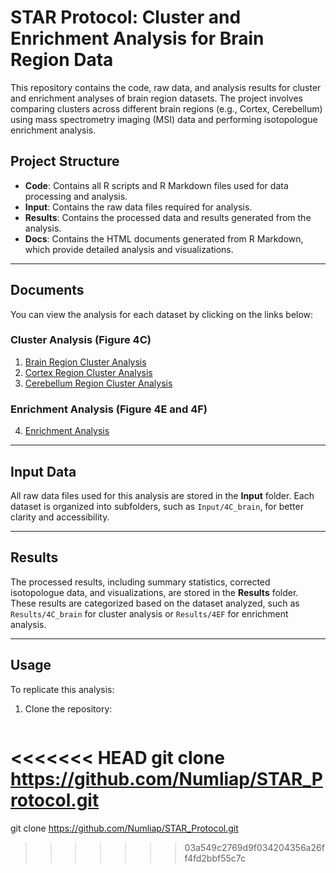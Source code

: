 # STAR Protocol: Cluster and Enrichment Analysis for Brain Region Data

This repository contains the code, raw data, and analysis results for cluster and enrichment analyses of brain region datasets. The project involves comparing clusters across different brain regions (e.g., Cortex, Cerebellum) using mass spectrometry imaging (MSI) data and performing isotopologue enrichment analysis.

## Project Structure

- **Code**: Contains all R scripts and R Markdown files used for data processing and analysis.
- **Input**: Contains the raw data files required for analysis.
- **Results**: Contains the processed data and results generated from the analysis.
- **Docs**: Contains the HTML documents generated from R Markdown, which provide detailed analysis and visualizations.

---

## Documents

You can view the analysis for each dataset by clicking on the links below:

### Cluster Analysis (Figure 4C)

1. [Brain Region Cluster Analysis](Docs/Brain_Region_Cluster_Analysis.html)
2. [Cortex Region Cluster Analysis](Docs/Cortex_Region_Cluster_Analysis.html)
3. [Cerebellum Region Cluster Analysis](Docs/Cerebellum_Region_Cluster_Analysis.html)

### Enrichment Analysis (Figure 4E and 4F)

4. [Enrichment Analysis](Docs/Enrichment_Analysis.html)

---

## Input Data

All raw data files used for this analysis are stored in the **Input** folder. Each dataset is organized into subfolders, such as `Input/4C_brain`, for better clarity and accessibility.

---

## Results

The processed results, including summary statistics, corrected isotopologue data, and visualizations, are stored in the **Results** folder. These results are categorized based on the dataset analyzed, such as `Results/4C_brain` for cluster analysis or `Results/4EF` for enrichment analysis.

---

## Usage

To replicate this analysis:

1. Clone the repository:
   ```bash
<<<<<<< HEAD
   git clone https://github.com/Numliap/STAR_Protocol.git
=======
   git clone https://github.com/Numliap/STAR_Protocol.git
>>>>>>> 03a549c2769d9f034204356a26ff4fd2bbf55c7c
